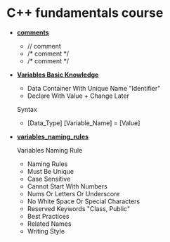# C++ fundamentals course

* [**comments**](./comments) 
	
	- // comment
	- /* 
	     comment
	  */
	- /* comment */

* [**Variables Basic Knowledge**](./variables_basic_knowledge) 
	
	- Data Container With Unique Name "Identifier"
	- Declare With Value + Change Later
	
	Syntax
	- [Data_Type] [Variable_Name] = [Value]

* [**variables_naming_rules**](./variables_naming_rules)

	Variables Naming Rule

	- Naming Rules
	* Must Be Unique
	* Case Sensitive
	* Cannot Start With Numbers
	* Nums Or Letters Or Underscore
	* No White Space Or Special Characters
	* Reserved Keywords "Class, Public"

	- Best Practices
	* Related Names
	* Writing Style
